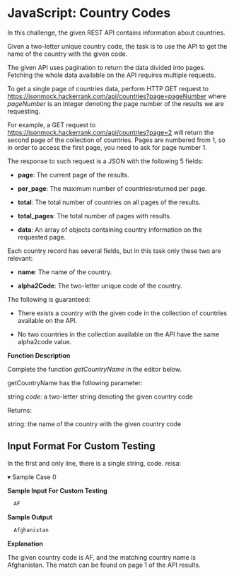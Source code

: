 # JavaScript: Country Codes


In this challenge, the given REST API contains information about countries.

Given a two-letter unique country code, the task is to use the API to get the name of the country with the given code.

The given API uses pagination to return the data divided into pages. Fetching the whole data available on the API requires multiple requests.

To get a single page of countries data, perform HTTP GET request to https://jsonmock.hackerrank.com/api/countries?page=pageNumber where _pageNumber_ is an integer denoting the page number of the results we are requesting.

For example, a GET request to https://jsonmock.hackerrank.com/api/countries?page=2 will return the second page of the collection of countries. Pages are numbered from 1, so in order to access the first page, you need to ask for page number 1.

The response to such request is a JSON with the following 5 fields:

- **page**: The current page of the results. 

- **per_page**: The maximum number of countriesreturned per page. 

- **total**: The total number of countries on all pages of the results.

- **total_pages**: The total number of pages with results.

- **data**: An array of objects containing country information on the requested page.


Each country record has several fields, but in this task only these two are relevant:

- **name**: The name of the country.

- **alpha2Code**: The two-letter unique code of the country.


The following is guaranteed:

- There exists a country with the given code in the collection of countries available on the API.

- No two countries in the collection available on the API have the same alpha2code value.


**Function Description**

Complete the function _getCountryName_ in the editor below.

getCountryName has the following parameter: 
  
  string _code_: a two-letter string denoting the given country code

Returns:

  string: the name of the country with the given country code

## Input Format For Custom Testing

In the first and only line, there is a single string, code. reisa:

▾ Sample Case 0

**Sample Input For Custom Testing**

```bash
  AF
```

**Sample Output**

```bash
  Afghanistan
```

**Explanation**

The given country code is AF, and the matching country name is Afghanistan. The match can be found on page 1 of the API results.

